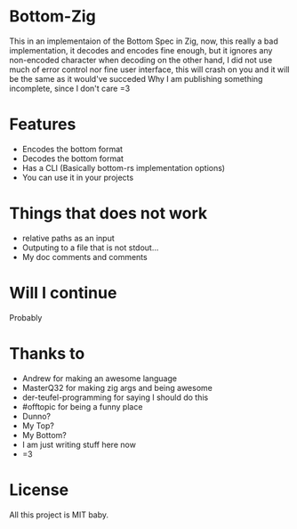 # Bottom-Zig
This in an implementaion of the Bottom Spec in Zig, now, this really a bad implementation, it decodes and encodes fine enough, but it ignores any non-encoded character when decoding
on the other hand, I did not use much of error control nor fine user interface, this will crash on you and it will be the same as it would've succeded
Why I am publishing something incomplete, since I don't care =3

# Features
- Encodes the bottom format
- Decodes the bottom format
- Has a CLI (Basically bottom-rs implementation options)
- You can use it in your projects

# Things that does not work
- relative paths as an input
- Outputing to a file that is not stdout... 
- My doc comments and comments
# Will I continue
Probably

# Thanks to
- Andrew for making an awesome language
- MasterQ32 for making zig args and being awesome
- der-teufel-programming for saying I should do this
- #offtopic for being a funny place
- Dunno?
- My Top?
- My Bottom?
- I am just writing stuff here now
- =3

# License
All this project is MIT baby.
